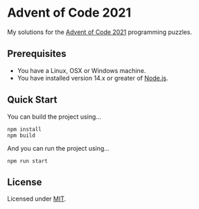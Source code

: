 # Advent of Code 2021

My solutions for the [Advent of Code 2021](https://adventofcode.com/2021) programming puzzles.

## Prerequisites

* You have a Linux, OSX or Windows machine.
* You have installed version 14.x or greater of [Node.js](https://nodejs.org/en/).

## Quick Start

You can build the project using...

```
npm install
npm build
```

And you can run the project using...

```
npm run start
```

## License

Licensed under [MIT](https://choosealicense.com/licenses/mit/).

